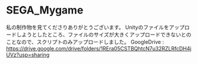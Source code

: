 # SEGA_Mygame

私の制作物を見てくださりありがとうございます。
Unityのファイルをアップロードしようとしたところ、ファイルのサイズが大きくアップロードできないとのことなので、スクリプトのみアップロードしました。
GoogleDrive : https://drive.google.com/drive/folders/1REra05CSTBQhtcN7u32RZLRfcDH4jUVz?usp=sharing
